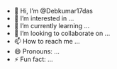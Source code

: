 - 👋 Hi, I’m @Debkumar17das
- 👀 I’m interested in ...
- 🌱 I’m currently learning ...
- 💞️ I’m looking to collaborate on ...
- 📫 How to reach me ...
- 😄 Pronouns: ...
- ⚡ Fun fact: ...

<!---
Debkumar17das/Debkumar17das is a ✨ special ✨ repository because its `README.md` (this file) appears on your GitHub profile.
You can click the Preview link to take a look at your changes.
--->
